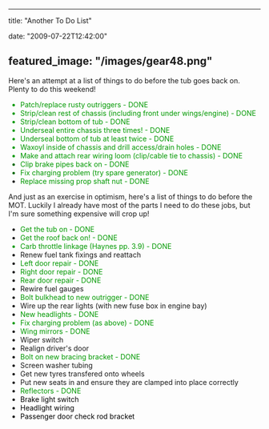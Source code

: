 
---
title: "Another To Do List"

date: "2009-07-22T12:42:00"

featured_image: "/images/gear48.png"
---


Here's an attempt at a list of things to do before the tub goes back on.  Plenty to do this weekend!
<ul><li style="color: rgb(0, 153, 0);"><span style="color: rgb(0, 153, 0);">Patch/replace rusty outriggers - DONE</span></li><li style="color: rgb(0, 153, 0);"><span style="color: rgb(0, 153, 0);">Strip/clean rest of chassis (including front under wings/engine) - DONE</span>
</li><li style="color: rgb(0, 153, 0);">Strip/clean bottom of tub - DONE
</li><li style="color: rgb(0, 153, 0);"><span style="color: rgb(0, 153, 0);">Underseal entire chassis three times! - DONE</span>
</li><li style="color: rgb(0, 153, 0);">Underseal bottom of tub at least twice - DONE
</li><li style="color: rgb(0, 153, 0);">Waxoyl inside of chassis and drill access/drain holes - DONE
</li><li style="color: rgb(0, 153, 0);"><span style="color: rgb(0, 153, 0);">Make and attach rear wiring loom (clip/cable tie to chassis) - DONE</span>
</li><li style="color: rgb(0, 102, 0);"><span style="color: rgb(0, 153, 0);">Clip brake pipes back on - DONE</span>
</li><li style="color: rgb(0, 102, 0);"><span style="color: rgb(0, 153, 0);">Fix charging problem (try spare generator) - DONE</span></li><li><span style="color: rgb(0, 153, 0);"><span style="color: rgb(0, 153, 0);">Replace missing prop shaft nut - DONE</span>
</span></li></ul>And just as an exercise in optimism, here's a list of things to do before the MOT.  Luckily I already have most of the parts I need to do these jobs, but I'm sure something expensive will crop up!<ul><li><span style="color: rgb(0, 153, 0);">Get the tub on - DONE</span>
</li><li><span style="color: rgb(0, 153, 0);">Get the roof back on! - DONE</span>
</li><li style="color: rgb(0, 153, 0);">Carb throttle linkage (Haynes pp. 3.9) - DONE</li><li>Renew fuel tank fixings and reattach</li><li><span style="color: rgb(0, 153, 0);">Left door repair - DONE</span>
</li><li><span style="color: rgb(0, 153, 0);">Right door repair - DONE</span>
</li><li><span style="color: rgb(0, 153, 0);">Rear door repair - DONE</span>
</li><li>Rewire fuel gauges</li><li><span style="color: rgb(0, 153, 0);">Bolt bulkhead to new outrigger - DONE</span>
</li><li>Wire up the rear lights (with new fuse box in engine bay)</li><li><span style="color: rgb(0, 153, 0);">New headlights - DONE</span>
</li><li style="color: rgb(0, 153, 0);">Fix charging problem (as above) - DONE
</li><li><span style="color: rgb(0, 153, 0);">Wing mirrors - DONE</span>
</li><li>Wiper switch
</li><li>Realign driver's door</li><li><span style="color: rgb(0, 153, 0);">Bolt on new bracing bracket - DONE</span>
</li><li>Screen washer tubing</li><li>Get new tyres transfered onto wheels</li><li>Put new seats in and ensure they are clamped into place correctly</li><li><span style="color: rgb(0, 153, 0);">Reflectors - DONE</span></li><li><span style="color: rgb(0, 153, 0);"><span style="color: rgb(0, 0, 0);">Brake light switch</span></span></li><li><span style="color: rgb(0, 153, 0);"><span style="color: rgb(0, 0, 0);">Headlight wiring</span></span></li><li><span style="color: rgb(0, 153, 0);"><span style="color: rgb(0, 0, 0);">Passenger door check rod bracket
</span></span></li></ul>